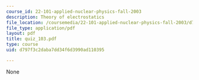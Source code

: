 ```yaml
---
course_id: 22-101-applied-nuclear-physics-fall-2003
description: Theory of electrostatics
file_location: /coursemedia/22-101-applied-nuclear-physics-fall-2003/d797f3c2daba7dd34f6d3990ad110395_quiz_103.pdf
file_type: application/pdf
layout: pdf
title: quiz_103.pdf
type: course
uid: d797f3c2daba7dd34f6d3990ad110395

---
```

None